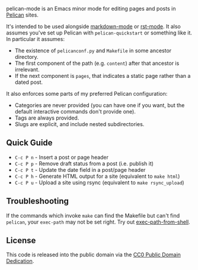 pelican-mode is an Emacs minor mode for editing pages and posts in
[Pelican] sites.

It's intended to be used alongside [markdown-mode] or [rst-mode]. It
also assumes you've set up Pelican with `pelican-quickstart` or
something like it. In particular it assumes:

 * The existence of `pelicanconf.py` and `Makefile` in some ancestor
   directory.
 * The first component of the path (e.g. `content`) after that
   ancestor is irrelevant.
 * If the next component is `pages`, that indicates a static page
   rather than a dated post.
   
It also enforces some parts of my preferred Pelican configuration:

 * Categories are never provided (you can have one if you want, but
   the default interactive commands don't provide one).
 * Tags are always provided.
 * Slugs are explicit, and include nested subdirectories.

## Quick Guide

* `C-c P n` - Insert a post or page header
* `C-c P p` - Remove draft status from a post (i.e. publish it)
* `C-c P t` - Update the date field in a post/page header
* `C-c P h` - Generate HTML output for a site (equivalent to `make html`)
* `C-c P u` - Upload a site using rsync (equivalent to `make rsync_upload`)

## Troubleshooting

If the commands which invoke `make` can find the Makefile but can't
find `pelican`, your `exec-path` may not be set right. Try out
[exec-path-from-shell].

## License

This code is released into the public domain via the
[CC0 Public Domain Dedication][0].

 [Pelican]: http://getpelican.com/
 [markdown-mode]: http://jblevins.org/projects/markdown-mode/
 [rst-mode]: http://docutils.sourceforge.net/docs/user/emacs.html
 [exec-path-from-shell]: https://github.com/purcell/exec-path-from-shell
 [0]: http://creativecommons.org/publicdomain/zero/1.0/legalcode
